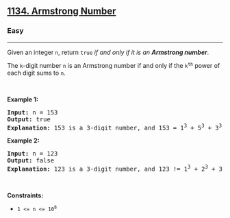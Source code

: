 <h2><a href="https://leetcode.com/problems/armstrong-number/">1134. Armstrong Number</a></h2><h3>Easy</h3><hr><div><p>Given an integer <code>n</code>, return <code>true</code> <em>if and only if it is an <strong>Armstrong number</strong></em>.</p>

<p>The <code>k</code>-digit number <code>n</code> is an Armstrong number if and only if the <code>k<sup>th</sup></code> power of each digit sums to <code>n</code>.</p>

<p>&nbsp;</p>
<p><strong class="example">Example 1:</strong></p>

<pre style="position: relative;"><strong>Input:</strong> n = 153
<strong>Output:</strong> true
<strong>Explanation:</strong> 153 is a 3-digit number, and 153 = 1<sup>3</sup> + 5<sup>3</sup> + 3<sup>3</sup>.
<div class="open_grepper_editor" title="Edit &amp; Save To Grepper"></div></pre>

<p><strong class="example">Example 2:</strong></p>

<pre style="position: relative;"><strong>Input:</strong> n = 123
<strong>Output:</strong> false
<strong>Explanation:</strong> 123 is a 3-digit number, and 123 != 1<sup>3</sup> + 2<sup>3</sup> + 3<sup>3</sup> = 36.
<div class="open_grepper_editor" title="Edit &amp; Save To Grepper"></div></pre>

<p>&nbsp;</p>
<p><strong>Constraints:</strong></p>

<ul>
	<li><code>1 &lt;= n &lt;= 10<sup>8</sup></code></li>
</ul>
</div>